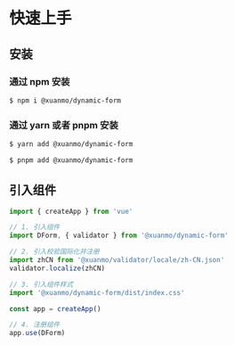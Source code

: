 # 快速上手

## 安装

### 通过 npm 安装

```bash
$ npm i @xuanmo/dynamic-form
```

### 通过 yarn 或者 pnpm 安装

```bash
$ yarn add @xuanmo/dynamic-form

$ pnpm add @xuanmo/dynamic-form
```

## 引入组件

```typescript
import { createApp } from 'vue'

// 1. 引入组件
import DForm, { validator } from '@xuanmo/dynamic-form'

// 2. 引入校验国际化并注册
import zhCN from '@xuanmo/validator/locale/zh-CN.json'
validator.localize(zhCN)

// 3. 引入组件样式
import '@xuanmo/dynamic-form/dist/index.css'

const app = createApp()

// 4. 注册组件
app.use(DForm)
```
